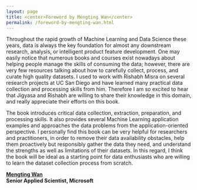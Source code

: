 ```yaml
---
layout: page
title: <center>Foreword by Mengting Wan</center>
permalink: /foreword-by-mengting-wan.html
---
```


Throughout the rapid growth of Machine Learning and Data Science these years, data is always the key foundation for almost any downstream research, analysis, or intelligent product feature development. One may easily notice that numerous books and courses exist nowadays about helping people manage the skills of consuming the data; however, there are very few resources talking about how to carefully collect, process, and curate high quality datasets. I used to work with Rishabh Misra on several research projects at UC San Diego and have learned many practical data collection and processing skills from him. Therefore I am so excited to hear that Jigyasa and Rishabh are willing to share their knowledge in this domain, and really appreciate their efforts on this book.

The book introduces critical data collection, extraction, preparation, and processing skills. It also provides several Machine Learning application examples and approaches the data problems from the application-oriented perspective. I personally find this book can be very helpful for researchers and practitioners, in order to remove their data availability obstacles, help them proactively but responsibly gather the data they need, and understand the strengths as well as limitations of their datasets. In this regard, I think the book will be ideal as a starting point for data enthusiasts who are willing to learn the dataset collection process from scratch.

[<b>Mengting Wan</b>](https://mengtingwan.github.io/) <br>
**Senior Applied Scientist, Microsoft**

